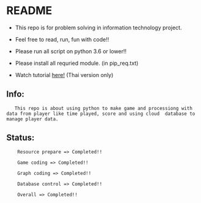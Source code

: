 # README

- This repo is for problem solving in information technology project.

- Feel free to read, run, fun with code!!

- Please run all script on python 3.6 or lower!!

- Please install all requried module. (in pip_req.txt)

- Watch tutorial [here!](https://youtu.be/yMKMW3PX5CY) (Thai version only)

## Info: 

       This repo is about using python to make game and processiong with data from player like time played, score and using cloud  database to manage player data.

## Status: 

        Resource prepare => Completed!!

        Game coding => Completed!!

        Graph coding => Completed!!
        
        Database control => Completed!!
        
        Overall => Completed!!
